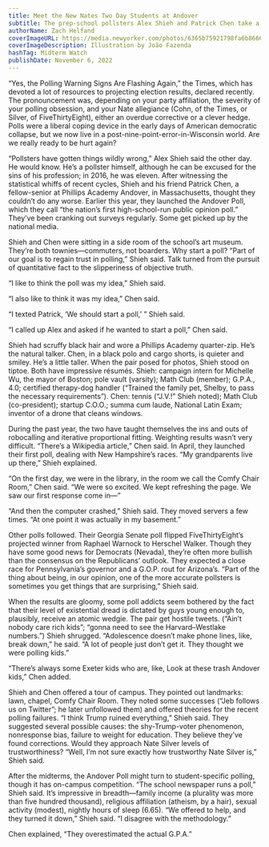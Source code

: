```yaml
---
title: Meet the New Nates Two Day Students at Andover
subtitle: The prep-school pollsters Alex Shieh and Patrick Chen take a break from the Math Club and Latin to survey the midterm Senate races.
authorName: Zach Helfand
coverImageURL: https://media.newyorker.com/photos/6365b75921798fa6b8666403/master/w_2240,c_limit/221114_r41348illu.jpg
coverImageDescription: Illustration by João Fazenda
hashTag: Midterm Watch
publishDate: November 6, 2022
---
```


“Yes, the Polling Warning Signs Are Flashing Again,” the Times, which has devoted a lot of resources to projecting election results, declared recently. The pronouncement was, depending on your party affiliation, the severity of your polling obsession, and your Nate allegiance (Cohn, of the Times, or Silver, of FiveThirtyEight), either an overdue corrective or a clever hedge. Polls were a liberal coping device in the early days of American democratic collapse, but we now live in a post-nine-point-error-in-Wisconsin world. Are we really ready to be hurt again?

“Pollsters have gotten things wildly wrong,” Alex Shieh said the other day. He would know. He’s a pollster himself, although he can be excused for the sins of his profession; in 2016, he was eleven. After witnessing the statistical whiffs of recent cycles, Shieh and his friend Patrick Chen, a fellow-senior at Phillips Academy Andover, in Massachusetts, thought they couldn’t do any worse. Earlier this year, they launched the Andover Poll, which they call “the nation’s first high-school-run public opinion poll.” They’ve been cranking out surveys regularly. Some get picked up by the national media.

Shieh and Chen were sitting in a side room of the school’s art museum. They’re both townies—commuters, not boarders. Why start a poll? “Part of our goal is to regain trust in polling,” Shieh said. Talk turned from the pursuit of quantitative fact to the slipperiness of objective truth.

“I like to think the poll was my idea,” Shieh said.

“I also like to think it was my idea,” Chen said.

“I texted Patrick, ‘We should start a poll,’ ” Shieh said.

“I called up Alex and asked if he wanted to start a poll,” Chen said.

Shieh had scruffy black hair and wore a Phillips Academy quarter-zip. He’s the natural talker. Chen, in a black polo and cargo shorts, is quieter and smiley. He’s a little taller. When the pair posed for photos, Shieh stood on tiptoe. Both have impressive résumés. Shieh: campaign intern for Michelle Wu, the mayor of Boston; pole vault (varsity); Math Club (member); G.P.A., 4.0; certified therapy-dog handler (“Trained the family pet, Shelby, to pass the necessary requirements”). Chen: tennis (“J.V.!” Shieh noted); Math Club (co-president); startup C.O.O.; summa cum laude, National Latin Exam; inventor of a drone that cleans windows.

During the past year, the two have taught themselves the ins and outs of robocalling and iterative proportional fitting. Weighting results wasn’t very difficult. “There’s a Wikipedia article,” Chen said. In April, they launched their first poll, dealing with New Hampshire’s races. “My grandparents live up there,” Shieh explained.

“On the first day, we were in the library, in the room we call the Comfy Chair Room,” Chen said. “We were so excited. We kept refreshing the page. We saw our first response come in—”

“And then the computer crashed,” Shieh said. They moved servers a few times. “At one point it was actually in my basement.”

Other polls followed. Their Georgia Senate poll flipped FiveThirtyEight’s projected winner from Raphael Warnock to Herschel Walker. Though they have some good news for Democrats (Nevada), they’re often more bullish than the consensus on the Republicans’ outlook. They expected a close race for Pennsylvania’s governor and a G.O.P. rout for Arizona’s. “Part of the thing about being, in our opinion, one of the more accurate pollsters is sometimes you get things that are surprising,” Shieh said.

When the results are gloomy, some poll addicts seem bothered by the fact that their level of existential dread is dictated by guys young enough to, plausibly, receive an atomic wedgie. The pair get hostile tweets. (“Ain’t nobody care rich kids”; “gonna need to see the Harvard–Westlake numbers.”) Shieh shrugged. “Adolescence doesn’t make phone lines, like, break down,” he said. “A lot of people just don’t get it. They thought we were polling kids.”

“There’s always some Exeter kids who are, like, Look at these trash Andover kids,” Chen added.

Shieh and Chen offered a tour of campus. They pointed out landmarks: lawn, chapel, Comfy Chair Room. They noted some successes (“Jeb follows us on Twitter”; he later unfollowed them) and offered theories for the recent polling failures. “I think Trump ruined everything,” Shieh said. They suggested several possible causes: the shy-Trump-voter phenomenon, nonresponse bias, failure to weight for education. They believe they’ve found corrections. Would they approach Nate Silver levels of trustworthiness? “Well, I’m not sure exactly how trustworthy Nate Silver is,” Shieh said.

After the midterms, the Andover Poll might turn to student-specific polling, though it has on-campus competition. “The school newspaper runs a poll,” Shieh said. It’s impressive in breadth—family income (a plurality was more than five hundred thousand), religious affiliation (atheism, by a hair), sexual activity (modest), nightly hours of sleep (6.65). “We offered to help, and they turned it down,” Shieh said. “I disagree with the methodology.”

Chen explained, “They overestimated the actual G.P.A.”